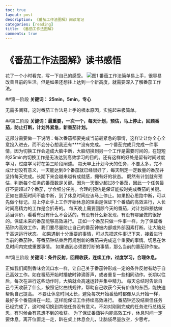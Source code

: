 ```yaml
---
toc: true
layout: post
description: 《番茄工作法图解》阅读笔记
categories: [reading]
title: 《番茄工作法图解》
comments: true
---
```


# 《番茄工作法图解》读书感悟
花了一个小时看完，写一下自己的感受。
![图1](http://ww1.sinaimg.cn/large/a2c78f10ly1fdyc9quw7zj20m80m87dd.jpg)
番茄工作法简单易上手，很容易改善目前的生活。但是如果还想往上达到一个新高度，就需要深入了解番茄工作法。

<!-- more -->

##第一阶段
__关键词： 25min，5min，专心__

无需多阐释，这时番茄工作法易上手的根本原因，实施起来极简单。

##第二阶段
__关键词：最重要，一次一个，每天计划，预估，马上停止，回顾番茄，防止打断，计划外紧急，新番茄计划。__

这部分需要做一下说明：每次番茄都要完成当前最紧急的事情，这样让让你全心全意投入进去，而不会分心想我还有****没有完成。
一个番茄完成只完成一件事情，因为切换工作会造成大脑中断，大脑切换到另一个工作是需要时间的，在短短的25min内切换工作是无法达到高效学习的目的。还有这样的好处是留有时间过度学习，过度学习将在第三阶段阐述。
每天早上计划今天的任务，不要太多，完不成计划没有意义，一天能达到8个番茄就已经很好了，每天制定一定数量的番茄并坚持每天完成。长期下来会越来越有成就感，拥有好的状态。
既然有计划就有预估，判断每个任务的番茄数是关键。因为一天很少超过8个番茄，因此一个任务最好不要超过7个番茄，学会细分任务。合理的预估是保证能按时完成番茄的关键。
正如在番茄时间不能中断，到了休息时间应该马上停止。如果担心思路中断，可以先做个标记。马上停止手上工作开始休息的理由是保证下个番茄的高效进行，人长时间高精力的工作是会折寿的。
每天晚上需要回顾今天的番茄，对计划和预估做适当评价，看看有没有什么不合适的，有没有什么新发现，有没有哪里做的很好的。保证未来的番茄能够高效进行。
正如一个番茄只做一件事一样，为了保证番茄钟内高效工作，我们要尽量防止自己的番茄钟被内部或外部因素打断。让大脑处于高速运行状态。
如果遇到十分重要的事情，可以先把这件事记下来，接着进行当前的番茄钟。等番茄钟结束后再规划新的番茄来完成这个重要的事情。切忌在休息时间内完成重要事情。
如果遇到必须要打断的事情，那么当前的番茄钟作废。

##第三阶段
__关键词：条件反射，回顾收获，连续工作，过度学习，合理休息。__

正如我们闻到香味会流口水一样，让自己关于番茄钟形成一定的条件反射有助于自己高效工作。如在番茄开始时播放时钟滴答声，或者重复一些相同动作。长期以往后，每次在进行这些动作时，大脑就会高速运转并集中精力。
每天总结时告诉自己今天收获了什么，按照记忆曲线规律，帮助自己收获今天有价值的东西，能快速帮助自己提高。
不要让休息时间太长，避免每次开始番茄时都像从头开始一样，最好多个番茄排在一起，这样能保证工作持续高效进行。
番茄钟还没结束但任务已经完成了，这时候切换到其他任务没有意义。不如对刚刚完成的任务进行总结反思，有时候会有意想不到的收获。
为了保证番茄钟内能高效工作，休息时间一定要休息。离开位置走一走，趴在桌上休息会儿，让脑袋尽量放空，少思考。

